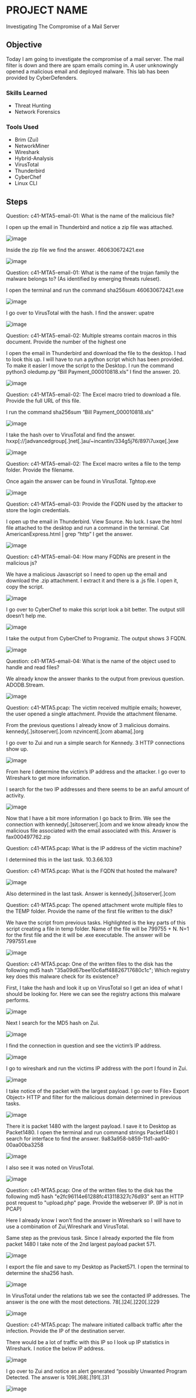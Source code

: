 # PROJECT NAME

Investigating The Compromise of a Mail Server 

## Objective

Today I am going to investigate the compromise of a mail server. The mail filter is down and there are spam emails coming in. A user unknowingly opened a malicious email and deployed malware.  This lab has been provided by CyberDefenders.

### Skills Learned

- Threat Hunting
- Network Forensics 

### Tools Used

- Brim (Zui)
- NetworkMiner
- Wireshark
- Hybrid-Analysis
- VirusTotal
- Thunderbird
- CyberChef
- Linux CLI

## Steps

Question: c41-MTA5-email-01: What is the name of the malicious file? 

I open up the email in Thunderbird and notice a zip file was attached. 

![image](https://github.com/user-attachments/assets/b75c1938-a620-4427-8353-88099d03fe27)

Inside the zip file we find the answer. 460630672421.exe

![image](https://github.com/user-attachments/assets/1f525f54-e0ae-48c5-81a1-c09af6407a96)

Question: c41-MTA5-email-01: What is the name of the trojan family the malware belongs to? (As identified by emerging threats ruleset).  

I open the terminal and run the command sha256sum 460630672421.exe

![image](https://github.com/user-attachments/assets/37e01ba0-73af-4ad5-98cc-30e72da23f75)

I go over to VirusTotal with the hash. I find the answer: upatre

![image](https://github.com/user-attachments/assets/49ae46f6-e96e-4676-a64a-a2c6f77bb6e8)

Question: c41-MTA5-email-02: Multiple streams contain macros in this document. Provide the number of the highest one 

I open the email in Thunderbird and download the file to the desktop. I had to look this up. I will have to run a python script which has been provided. To make it easier I move the script to the Desktop. I run the command python3 oledump.py “Bill Payment_000010818.xls” I find the answer. 20. 

![image](https://github.com/user-attachments/assets/4ec2d196-7644-4713-af18-4011edcd2904)

Question: c41-MTA5-email-02: The Excel macro tried to download a file. Provide the full URL of this file.

I run the command sha256sum “Bill Payment_000010818.xls”

![image](https://github.com/user-attachments/assets/42772c9a-a869-45ee-9ba3-ec4c2ae72363)

I take the hash over to VirusTotal and find the answer.  hxxp[://]advancedgroup[.]net[.]au/~incantin/334g5j76/897i7uxqe[.]exe

![image](https://github.com/user-attachments/assets/2ea39f23-a440-4a2d-a733-61ea83dc063c)

Question: c41-MTA5-email-02: The Excel macro writes a file to the temp folder. Provide the filename.

Once again the answer can be found in VirusTotal. Tghtop.exe

![image](https://github.com/user-attachments/assets/e9a78cbf-59cd-4850-a6a0-2482fb6b7563)

Question: c41-MTA5-email-03: Provide the FQDN used by the attacker to store the login credentials.

I open up the email in Thunderbird. View Source.  No luck. I save the html file attached to the desktop and run a command in the terminal. Cat AmericanExpress.html | grep “http” I get the answer.

![image](https://github.com/user-attachments/assets/ce71d1ad-7b45-4e89-9eb7-8865ae1b285f)

Question: c41-MTA5-email-04: How many FQDNs are present in the malicious js? 

We have a malicious Javascript so I need to open up the email and download the .zip attachment. I extract it and there is a .js file. I open it, copy the script.

![image](https://github.com/user-attachments/assets/0cb2f2f5-049e-4747-ba44-95ab9876c813)

I go over to CyberChef to make this script look a bit better. The output still doesn’t help me.

![image](https://github.com/user-attachments/assets/6569b5a7-f33b-45e1-b3cc-e2ac7c1dddb0)

I take the output from CyberChef to Programiz. The output shows 3 FQDN.

![image](https://github.com/user-attachments/assets/530da383-2aea-4496-8591-02fec31b9499)

Question: c41-MTA5-email-04: What is the name of the object used to handle and read files? 

We already know the answer thanks to the output from previous question. ADODB.Stream. 

![image](https://github.com/user-attachments/assets/8db88706-8e65-4047-ab58-d6c2934ac6fd)

Question: c41-MTA5.pcap: The victim received multiple emails; however, the user opened a single attachment. Provide the attachment filename. 

From the previous questions I already know of 3 malicious domains. kennedy[.]sitoserver[.]com nzvincent[.]com abama[.]org

I go over to Zui and run a simple search for Kennedy. 3 HTTP connections show up.

![image](https://github.com/user-attachments/assets/56fde985-0d48-434a-895d-142fb8665fe1)

From here I determine the victim’s IP address and the attacker. I go over to Wireshark to get more information.

I search for the two IP addresses and there seems to be an awful amount of activity. 

![image](https://github.com/user-attachments/assets/f055daa6-70cb-46a7-92ae-ce3404a35cc2)

Now that I have a bit more information I go back to Brim. We see the connection with kennedy[.]sitoserver[.]com and we know already know the malicious file associated with the email associated with this. Answer is fax000497762.zip

Question: c41-MTA5.pcap: What is the IP address of the victim machine? 

I determined this in the last task. 10.3.66.103

Question: c41-MTA5.pcap: What is the FQDN that hosted the malware? 

![image](https://github.com/user-attachments/assets/60227f70-d513-4225-9c36-7783944a3bde)

Also determined in the last task. Answer is  kennedy[.]sitoserver[.]com

Question: c41-MTA5.pcap: The opened attachment wrote multiple files to the TEMP folder. Provide the name of the first file written to the disk? 

We have the script from previous tasks. Highlighted is the key parts of this script creating a file in temp folder. Name of the file will be 799755 + N. N=1 for the first file and the it will be .exe executable. The answer will be 7997551.exe

![image](https://github.com/user-attachments/assets/9093a2cb-ea62-4bbf-bc1f-ffd10f8a67ba)

Question: c41-MTA5.pcap: One of the written files to the disk has the following md5 hash "35a09d67bee10c6aff48826717680c1c"; Which registry key does this malware check for its existence? 

First, I take the hash and look it up on VirusTotal so I get an idea of what I should be looking for. 
Here we can see the registry actions this malware performs.

![image](https://github.com/user-attachments/assets/077b3735-6599-4e92-9775-f2f7bf07fd37)

Next I search for the MD5 hash on Zui. 

![image](https://github.com/user-attachments/assets/e7faa928-9f46-4ea0-9a2f-41abeb3a026a)

I find the connection in question and see the victim’s IP address. 

![image](https://github.com/user-attachments/assets/c7585d88-2bbf-4482-890e-cb647f8c03ef)

I go to wireshark and run the victims IP address with the port I found in Zui.

![image](https://github.com/user-attachments/assets/d106ef54-3757-4c30-9ec8-8676aca8c37e)

I take notice of the packet with the largest payload. I go over to File> Export Object> HTTP and filter for the malicious domain determined in previous tasks.

![image](https://github.com/user-attachments/assets/3a5cdfd8-fb04-446e-a27a-d04da4f9714a)

There it is packet 1480 with the largest payload. I save it to Desktop as Packet1480. I open the terminal and run command strings Packet1480 I search for interface to find the answer. 9a83a958-b859-11d1-aa90-00aa00ba3258

![image](https://github.com/user-attachments/assets/0e109e1e-b913-4896-8979-cfecbfd75641)

I also see it was noted on VirusTotal.

![image](https://github.com/user-attachments/assets/b48a165e-49db-401c-b44e-e700a0fa2097)

Question: c41-MTA5.pcap: One of the written files to the disk has the following md5 hash "e2fc96114e61288fc413118327c76d93" sent an HTTP post request to "upload.php" page. Provide the webserver IP. (IP is not in PCAP) 

Here I already know I won’t find the answer in Wireshark so I will have to use a combination of Zui,Wireshark and VirusTotal.

Same step as the previous task. Since I already exported the file from packet 1480 I take note of the 2nd largest payload packet 571.

![image](https://github.com/user-attachments/assets/9f6ead05-5e06-4169-867a-1c8ae9e34426)

I export the file and save to my Desktop as Packet571. I open the terminal to determine the sha256 hash.

![image](https://github.com/user-attachments/assets/6cb36d97-1da7-48c3-8b4f-e5d09704e604)

In VirusTotal under the relations tab we see the contacted IP addresses. The answer is the one with the most detections. 78[.]24[.]220[.]229

![image](https://github.com/user-attachments/assets/1f606cd4-246c-47aa-b901-0c84a5871a25)

Question: c41-MTA5.pcap: The malware initiated callback traffic after the infection. Provide the IP of the destination server. 

There would be a lot of traffic with this IP so I look up IP statistics in Wireshark. I notice the below IP address.

![image](https://github.com/user-attachments/assets/b10fdb67-9d34-43f0-8f58-2458df54638a)

I go over to Zui and notice an alert generated “possibly Unwanted Program Detected. The answer is 109[.]68[.]191[.]31

![image](https://github.com/user-attachments/assets/f9d88fde-9260-4681-a145-3c0c13e3558a)













